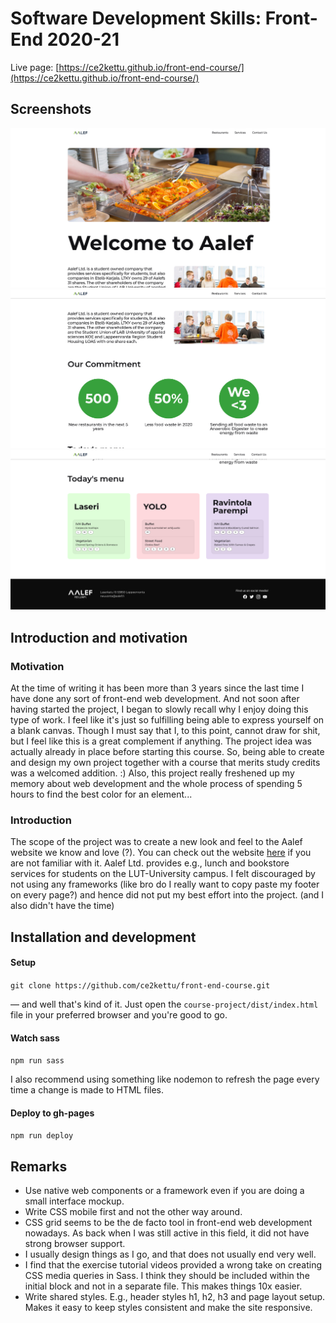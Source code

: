 # Software Development Skills: Front-End 2020-21

Live page: [https://ce2kettu.github.io/front-end-course/](https://ce2kettu.github.io/front-end-course/)

## Screenshots

<img src="screenshots/home_1.png" width="700px" height="auto">
<img src="screenshots/home_2.png" width="700px" height="auto">
<img src="screenshots/home_3.png" width="700px" height="auto">


## Introduction and motivation

### Motivation
At the time of writing it has been more than 3 years since the last time I have done any sort of front-end web development. And not soon after having started the project, I began to slowly recall why I enjoy doing this type of work. I feel like it's just so fulfilling being able to express yourself on a blank canvas. Though I must say that I, to this point, cannot draw for shit, but I feel like this is a great complement if anything.
The project idea was actually already in place before starting this course. So, being able to create and design my own project together with a course that merits study credits was a welcomed addition. :)
Also, this project really freshened up my memory about web development and the whole process of spending 5 hours to find the best color for an element...

### Introduction
The scope of the project was to create a new look and feel to the Aalef website we know and love (?). You can check out the website [here](https://aalef.fi/) if you are not familiar with it. Aalef Ltd. provides e.g., lunch and bookstore services for students on the LUT-University campus. I felt discouraged by not using any frameworks (like bro do I really want to copy paste my footer on every page?) and hence did not put my best effort into the project. (and I also didn't have the time)

## Installation and development

#### Setup
`git clone https://github.com/ce2kettu/front-end-course.git`

— and well that's kind of it. Just open the `course-project/dist/index.html` file in your preferred browser and you're good to go.

#### Watch sass
`npm run sass`

I also recommend using something like nodemon to refresh the page every time a change is made to HTML files.

#### Deploy to gh-pages
`npm run deploy`

## Remarks
- Use native web components or a framework even if you are doing a small interface mockup.
- Write CSS mobile first and not the other way around.
- CSS grid seems to be the de facto tool in front-end web development nowadays. As back when I was still active in this field, it did not have strong browser support.
- I usually design things as I go, and that does not usually end very well.
- I find that the exercise tutorial videos provided a wrong take on creating CSS media queries in Sass. I think they should be included within the initial block and not in a separate file. This makes things 10x easier.
- Write shared styles. E.g., header styles h1, h2, h3 and page layout setup. Makes it easy to keep styles consistent and make the site responsive.
